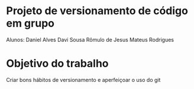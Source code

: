# Projeto de versionamento de código em grupo

Alunos: 
Daniel Alves
Davi Sousa
Rômulo de Jesus
Mateus Rodrigues

# Objetivo do trabalho

Criar bons hábitos de versionamento e aperfeiçoar o uso do git